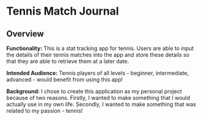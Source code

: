 # Tennis Match Journal

## Overview

**Functionality:**
This is a stat tracking app for tennis. Users are able to input the details of their
tennis matches into the app and store these details so that they are able to retrieve
them at a later date.

**Intended Audience:**
Tennis players of all levels - beginner, intermediate, advanced - would benefit from
using this app!

**Background:**
I chose to create this application as my personal project because of two reasons.
Firstly, I wanted to make something that I would actually use in my own life.
Secondly, I wanted to make something that was related to my passion - tennis! 